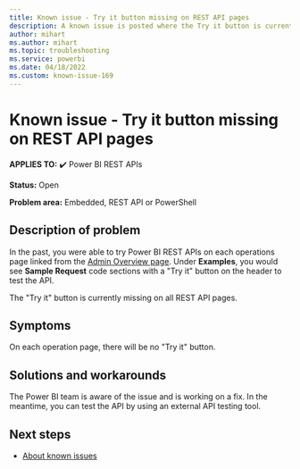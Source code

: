 ```yaml
---
title: Known issue - Try it button missing on REST API pages
description: A known issue is posted where the Try it button is currently missing on all REST API pages
author: mihart
ms.author: mihart
ms.topic: troubleshooting  
ms.service: powerbi
ms.date: 04/18/2022
ms.custom: known-issue-169
---
```


# Known issue - Try it button missing on REST API pages

**APPLIES TO:** ✔️ Power BI REST APIs

**Status:** Open

**Problem area:** Embedded, REST API or PowerShell

## Description of problem

In the past, you were able to try Power BI REST APIs on each operations page linked from the [Admin Overview page](rest/api/power-bi/admin).   Under **Examples**, you would see **Sample Request** code sections with a "Try it" button on the header to test the API.

The "Try it" button is currently missing on all REST API pages.

## Symptoms

On each operation page, there will be no "Try it" button.

## Solutions and workarounds

The Power BI team is aware of the issue and is working on a fix.  In the meantime, you can test the API by using an external API testing tool.

## Next steps

- [About known issues](power-bi-known-issues.md)